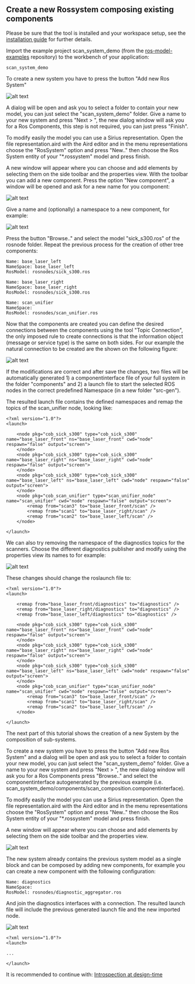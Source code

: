 ## Create a new Rossystem composing existing components

Please be sure that the tool is installed and your workspace setup, see the [installation guide](../README.md) for further details.

Import the example project scan_system_demo (from the [ros-model-examples](https://github.com/ipa-nhg/ros-model-examples) repository) to the workbench of your application:

```
scan_system_demo
```

To create a new system you have to press the button "Add new Ros System"

![alt text](images/add_new_system.png)

A dialog will be open and ask you to select a folder to contain your new model, you can just select the "scan_system_demo" folder. Give a name to your new system and press "Next > ", the new dialog window will ask you for a Ros Components, this step is not required, you can just press "Finish".

To modify easily the model you can use a Sirius representation. Open the file representation.aird with the Aird editor and in the menu representations choose the "RosSystem" option and press "New.." then choose the Ros System entity of your "*.rossystem" model and press finish.

A new window will appear where you can choose and add elements by selecting them on the side toolbar and the properties view. With the toolbar you can add a new component. Press the option "New component", a window will be opened and ask for a new name for you component:

![alt text](images/new_component_side_bar.png)

Give a name and (optionally) a namespace to a new component, for example:

![alt text](images/new_component1.png)

Press the button "Browse.." and select the model "sick_s300.ros" of the rosnode folder. Repeat the previous process for the creation of other tree components:

```
Name: base_laser_left
NameSpace: base_laser_left
RosModel: rosnodes/sick_s300.ros
```

```
Name: base_laser_right
NameSpace: base_laser_right
RosModel: rosnodes/sick_s300.ros
```

```
Name: scan_unifier
NameSpace: 
RosModel: rosnodes/scan_unifier.ros
```

Now that the components are created you can define the desired connections between the components using the tool "Topic Connection", the only imposed rule to create connections is that the information object (message or service type) is the same on both sides. For our example the natural connection to be created are the shown on the following figure:

![alt text](images/rossystem_withconnections.png)

If the modifications are correct and after save the changes, two files will be automatically generated 1) a componentinterface file of your full system in the folder "components" and 2) a launch file to start the selected ROS nodes in the correct predefined Namespace (in a new folder "src-gen").

The resulted launch file contains the defined namespaces and remap the topics of the scan_unifier node, looking like:

```
<?xml version="1.0"?>
<launch>

	<node pkg="cob_sick_s300" type="cob_sick_s300" name="base_laser_front" ns="base_laser_front" cwd="node" respawn="false" output="screen">
	</node>
	<node pkg="cob_sick_s300" type="cob_sick_s300" name="base_laser_right" ns="base_laser_right" cwd="node" respawn="false" output="screen">
	</node>
	<node pkg="cob_sick_s300" type="cob_sick_s300" name="base_laser_left" ns="base_laser_left" cwd="node" respawn="false" output="screen">
	</node>
	<node pkg="cob_scan_unifier" type="scan_unifier_node" name="scan_unifier" cwd="node" respawn="false" output="screen">
		<remap from="scan3" to="base_laser_front/scan" />
		<remap from="scan1" to="base_laser_right/scan" />
		<remap from="scan2" to="base_laser_left/scan" />
	</node>

</launch>
```

We can also try removing the namespace of the diagnostics topics for the scanners. Choose the different diagnostics publisher and modify using the properties view its names to for example:

![alt text](images/diagnostics_names.png)

These changes should change the roslaunch file to:

```
<?xml version="1.0"?>
<launch>

	<remap from="base_laser_front/diagnostics" to="diagnostics" />
	<remap from="base_laser_right/diagnostics" to="diagnostics" />
	<remap from="base_laser_left/diagnostics" to="diagnostics" />

	<node pkg="cob_sick_s300" type="cob_sick_s300" name="base_laser_front" ns="base_laser_front" cwd="node" respawn="false" output="screen">
	</node>
	<node pkg="cob_sick_s300" type="cob_sick_s300" name="base_laser_right" ns="base_laser_right" cwd="node" respawn="false" output="screen">
	</node>
	<node pkg="cob_sick_s300" type="cob_sick_s300" name="base_laser_left" ns="base_laser_left" cwd="node" respawn="false" output="screen">
	</node>
	<node pkg="cob_scan_unifier" type="scan_unifier_node" name="scan_unifier" cwd="node" respawn="false" output="screen">
		<remap from="scan3" to="base_laser_front/scan" />
		<remap from="scan1" to="base_laser_right/scan" />
		<remap from="scan2" to="base_laser_left/scan" />
	</node>

</launch>
```

The next part of this tutorial shows the creation of a new System by the composition of sub-systems.

To create a new system you have to press the button "Add new Ros System" and a dialog will be open and ask you to select a folder to contain your new model, you can just select the "scan_system_demo" folder. Give a name to your new system and press "Next > ", the new dialog window will ask you for a Ros Components press "Browse.." and select the componentinterface autogenerated by the previous example (i.e. scan_system_demo/components/scan_composition.componentinterface).

To modify easily the model you can use a Sirius representation. Open the file representation.aird with the Aird editor and in the menu representations choose the "RosSystem" option and press "New.." then choose the Ros System entity of your "*.rossystem" model and press finish.

A new window will appear where you can choose and add elements by selecting them on the side toolbar and the properties view. 

![alt text](images/diagnostics_system.png)

The new system already contains the previous system model as a single block and can be composed by adding new components, for example you can create a new component with the following configuration:

```
Name: diagnostics
NameSpace: 
RosModel: rosnodes/diagnostic_aggregator.ros
```
And join the diagnostics interfaces with a connection. The resulted launch file will include the previous generated launch file and the new imported node.

![alt text](images/diagnostics_system_complete.png)

```
<?xml version="1.0"?>
<launch>

...

</launch>
```

It is recommended to continue with: [Introspection at design-time](simulateRuntime.md)
